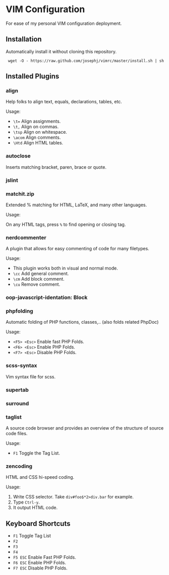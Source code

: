 VIM Configuration
==========================
For ease of my personal VIM configuration deployment.

Installation
------------
Automatically install it without cloning this repository.

     wget -O - https://raw.github.com/josephj/vimrc/master/install.sh | sh

Installed Plugins
------------------
### align
Help folks to align text, equals, declarations, tables, etc.

Usage:

* ``\t=`` Align assignments.
* ``\t,`` Align on commas.
* ``\tsp`` Align on whitespace.
* ``\acom`` Align comments.
* ``\Htd`` Align HTML tables.

### autoclose
Inserts matching bracket, paren, brace or quote.

### jslint

### matchit.zip
Extended % matching for HTML, LaTeX, and many other languages.

Usage:

On any HTML tags, press ``%`` to find opening or closing tag.

### nerdcommenter
A plugin that allows for easy commenting of code for many filetypes.

Usage:

* This plugin works both in visual and normal mode.
* ``\cc``  Add general comment.
* ``\cm``  Add block comment.   
* ``\cu``  Remove comment.

### oop-javascript-identation: Block

### phpfolding
Automatic folding of PHP functions, classes,.. (also folds related PhpDoc) 

Usage:

* ```<F5> <Esc>``` Enable fast PHP Folds.
* ```<F6> <Esc>``` Enable PHP Folds.
* ```<F7> <Esc>``` Disable PHP Folds. 

### scss-syntax
Vim syntax file for scss.

### supertab

### surround

### taglist
A source code browser and provides an overview of the structure of source code files.

Usage:

* ``F1`` Toggle the Tag List.

### zencoding
HTML and CSS hi-speed coding.

Usage:

1. Write CSS selector. Take ```div#foo$*2>div.bar``` for example.
1. Type ```Ctrl-y```.
1. It output HTML code.

Keyboard Shortcuts
------------------
* ```F1``` Toggle Tag List
* ```F2```
* ```F3```
* ```F4```
* ```F5 ESC``` Enable Fast PHP Folds.
* ```F6 ESC``` Enable PHP Folds.
* ```F7 ESC``` Disable PHP Folds.


